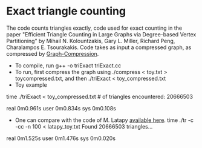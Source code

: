 # Exact triangle counting 


The code counts triangles exactly, code used for exact counting in the paper "Efficient Triangle Counting in Large Graphs via Degree-based Vertex Partitioning" by Mihail N. Kolountzakis, Gary L. Miller, Richard Peng, Charalampos E. Tsourakakis. Code takes as input a compressed graph, as compressed by [Graph-Compression](https://github.com/tsourolampis/Graph-Compression).   

- To compile, run g++ -o triExact triExact.cc
- To run, first compress the graph using ./compress < toy.txt > toycompressed.txt, and then ./triExact < toy_compressed.txt 
- Toy example  

time ./triExact < toy_compressed.txt 
\# of triangles encountered: 20666503

real	0m0.961s
user	0m0.834s
sys	    0m0.108s

- One can compare with the code of M. Latapy [available here](https://www-complexnetworks.lip6.fr/~latapy/Triangles/). 
time ./tr -c -cc -n 100 <  latapy_toy.txt 
Found 20666503 triangles...

real	0m1.525s
user	0m1.476s
sys	    0m0.020s